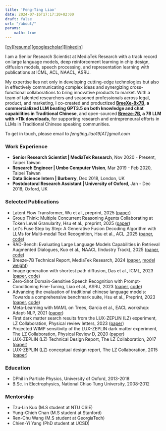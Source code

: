 ```yaml
---
title: 'Feng-Ting Liao'
date: 2024-07-16T17:17:20+02:00
draft: false
url: "/about/"
params:
    math: true
---
```

[[cv](https://ftliao.github.io/data/FengTingLiao_CV.pdf)][[resume](https://ftliao.github.io/data/FengTingLiao_resume.pdf)][[googlescholar](https://scholar.google.com/citations?user=wQtfX2cAAAAJ&hl=en)][[linkedin](https://www.linkedin.com/in/fengtingliao)]


<!-- I am a Senior Research Scientist at MediaTek Research, working on large language models, deep reinforcement learning in chip design, diffusion models, speech processing, and representation learning with publications at ICML, ACL, NAACL, ASRU. -->

<!-- seasoned technical professional with a strong background in machine learning, natural language processing, and chip design. My expertise lies not only in developing cutting-edge technologies but also in effectively communicating complex ideas and orchestrating cross-functional collaborations to bring innovative products to market. -->

I am a Senior Research Scientist at MediaTek Research with a track record on large language models, deep reinforcement learning in chip design, diffusion models, speech processing, and representation learning with publications at ICML, ACL, NAACL, ASRU. 

My expertise lies not only in developing cutting-edge technologies but also in effectively communicating complex ideas and synergizing cross-functional collaborations to bring innovative products to market. With a team of talented researchers and seasoned professionals across legal, product, and marketing, I co-created and productized **[BreeXe-8x7B](https://huggingface.co/spaces/MediaTek-Research/Demo-MR-Breexe-8x7B), a commercialized LLM beating GPT3.5 on both knowledge and chat capabilities in Traditional Chinese**, and open-sourced **[Breeze-7B](https://huggingface.co/MediaTek-Research/Breeze-7B-Instruct-v1_0), a 7B LLM with >11k downloads**, for supporting research and entrepreneural efforts in LLMs in Traditional Chinese speaking communities.

To get in touch, please email to *fengting.liao19[AT]gmail.com*

<!-- Prior to  -->


### Work Experience
- **Senior Research Scientist | MediaTek Research**, Nov 2020 - Present, Taipei Taiwan
- **Research Engineer | Umbo Computer Vision**, Mar 2019 - Feb 2020, Taipei Taiwan
- **Data Science Intern | Burberry**, Dec 2018, London, UK
- **Postdoctoral Research Assistant | University of Oxford**, Jan - Dec 2018, Oxford, UK



### Selected Publications
- Latent Flow Transformer, Wu et al., preprint, 2025 ([paper](https://arxiv.org/abs/2505.14513))
- Group Think: Multiple Concurrent Reasoning Agents Collaborating at Token Level Granularity, Hsu et al., preprint, 2025 ([paper](https://arxiv.org/abs/2505.11107))
- Let's Fuse Step by Step: A Generative Fusion Decoding Algorithm with LLMs for Multi-modal Text Recognition, Hsu et al., ACL ,2025 ([paper](https://arxiv.org/pdf/2405.14259), [code](https://github.com/mtkresearch/generative-fusion-decoding))
- RAD-Bench: Evaluating Large Language Models Capabilities in Retrieval Augmented Dialogues, Kuo et al., NAACL (Industry Track), 2025 ([paper](https://arxiv.org/abs/2409.12558), [code](https://github.com/mtkresearch/RAD-Bench))
- Breeze-7B Technical Report, MediaTek Research, 2024 ([paper](https://arxiv.org/abs/2403.02712), [model weight](https://huggingface.co/MediaTek-Research/Breeze-7B-Base-v1_0))
- Image generation with shortest path diffusion, Das et al., ICML, 2023 ([paper](https://arxiv.org/abs/2306.00501), [code](https://github.com/mtkresearch/shortest-path-diffusion))
- Zero-Shot Domain-Sensitive Speech Recognition with Prompt-Conditioning Fine-Tuning, Liao et al., ASRU, 2023 ([paper](https://arxiv.org/pdf/2307.10274), [code](https://github.com/mtkresearch/clairaudience))
- Advancing the evaluation of traditional chinese language models: Towards a comprehensive benchmark suite, Hsu et al., Preprint, 2023 ([paper](https://arxiv.org/abs/2309.08448), [code](https://huggingface.co/datasets/MediaTek-Research/TCEval-v2))
- Meta-Learning with MAML on Trees, Garcia et al., EACL workshop: Adapt-NLP, 2021 ([paper](https://arxiv.org/pdf/2103.04691))
- First dark matter search results from the LUX-ZEPLIN (LZ) experiment, LZ Collaboration, Physical review letters, 2023 ([paper](https://journals.aps.org/prl/pdf/10.1103/PhysRevLett.131.041002))
- Projected WIMP sensitivity of the LUX-ZEPLIN dark matter experiment, The LZ Collaboration, Physical Review D, 2020 ([paper](https://link.aps.org/accepted/10.1103/PhysRevD.101.052002))
- LUX-ZEPLIN (LZ) Technical Design Report, The LZ Collaboration, 2017 ([paper](https://arxiv.org/abs/1703.09144))
- LUX-ZEPLIN (LZ) conceptual design report, The LZ Collaboration, 2015 ([paper](https://arxiv.org/pdf/1509.02910))


### Education


- DPhil in Particle Physics, University of Oxford, 2013-2018
- B.Sc. in Electrophysics, National Chiao Tung University, 2008-2012


### Mentorship

<!-- - Mentorship -->
- Tzu-Lin Kuo (M.S student at NTU CSIE)
- Yung-Chieh Chan (M.S student at Stanford)
- Ren-Chu Wang (M.S student at GeorgiaTech)
- Chien-Yi Yang (PhD student at UCSD)

<!-- Just don't work in hugo -->
<!-- <style>
  .flex-container {
    display: flex;
    justify-content: space-between;
  }
</style> -->
<!-- <div class="flex-container">
  <span>DPhil in Particle Physics, University of Oxford</span>
  <span>2013-2018</span>
</div>
<div class="flex-container">
  <span>B.Sc. in Electrophysics, National Chiao Tung University</span>
  <span>2008-2012</span>
</div> -->
